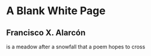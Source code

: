# A Blank White Page
## Francisco X. Alarcón
is a meadow
after a snowfall
that a poem
hopes to cross